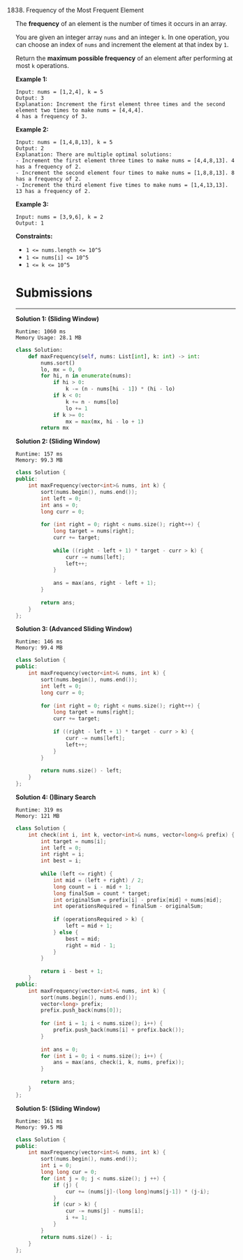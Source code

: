 1838. Frequency of the Most Frequent Element

The **frequency** of an element is the number of times it occurs in an array.

You are given an integer array `nums` and an integer `k`. In one operation, you can choose an index of `nums` and increment the element at that index by `1`.

Return the **maximum possible frequency** of an element after performing at most `k` operations.

 

**Example 1:**
```
Input: nums = [1,2,4], k = 5
Output: 3
Explanation: Increment the first element three times and the second element two times to make nums = [4,4,4].
4 has a frequency of 3.
```

**Example 2:**
```
Input: nums = [1,4,8,13], k = 5
Output: 2
Explanation: There are multiple optimal solutions:
- Increment the first element three times to make nums = [4,4,8,13]. 4 has a frequency of 2.
- Increment the second element four times to make nums = [1,8,8,13]. 8 has a frequency of 2.
- Increment the third element five times to make nums = [1,4,13,13]. 13 has a frequency of 2.
```

**Example 3:**
```
Input: nums = [3,9,6], k = 2
Output: 1
```

**Constraints:**

* `1 <= nums.length <= 10^5`
* `1 <= nums[i] <= 10^5`
* `1 <= k <= 10^5`

# Submissions
---
**Solution 1: (Sliding Window)**
```
Runtime: 1060 ms
Memory Usage: 28.1 MB
```
```python
class Solution:
    def maxFrequency(self, nums: List[int], k: int) -> int:
        nums.sort()
        lo, mx = 0, 0
        for hi, n in enumerate(nums):
            if hi > 0:
                k -= (n - nums[hi - 1]) * (hi - lo)
            if k < 0:
                k += n - nums[lo]     
                lo += 1
            if k >= 0:
                mx = max(mx, hi - lo + 1)
        return mx
```

**Solution 2: (Sliding Window)**
```
Runtime: 157 ms
Memory: 99.3 MB
```
```c++
class Solution {
public:
    int maxFrequency(vector<int>& nums, int k) {
        sort(nums.begin(), nums.end());
        int left = 0;
        int ans = 0;
        long curr = 0;
        
        for (int right = 0; right < nums.size(); right++) {
            long target = nums[right];
            curr += target;
            
            while ((right - left + 1) * target - curr > k) {
                curr -= nums[left];
                left++;
            }
            
            ans = max(ans, right - left + 1);
        }
        
        return ans;
    }
};
```

**Solution 3: (Advanced Sliding Window)**
```
Runtime: 146 ms
Memory: 99.4 MB
```
```c++
class Solution {
public:
    int maxFrequency(vector<int>& nums, int k) {
        sort(nums.begin(), nums.end());
        int left = 0;
        long curr = 0;
        
        for (int right = 0; right < nums.size(); right++) {
            long target = nums[right];
            curr += target;
            
            if ((right - left + 1) * target - curr > k) {
                curr -= nums[left];
                left++;
            }
        }
        
        return nums.size() - left;
    }
};
```

**Solution 4: ()Binary Search**
```
Runtime: 319 ms
Memory: 121 MB
```
```c++
class Solution {
    int check(int i, int k, vector<int>& nums, vector<long>& prefix) {
        int target = nums[i];
        int left = 0;
        int right = i;
        int best = i;
        
        while (left <= right) {
            int mid = (left + right) / 2;
            long count = i - mid + 1;
            long finalSum = count * target;
            int originalSum = prefix[i] - prefix[mid] + nums[mid];
            int operationsRequired = finalSum - originalSum;
            
            if (operationsRequired > k) {
                left = mid + 1;
            } else {
                best = mid;
                right = mid - 1;
            }
        }
        
        return i - best + 1;
    }
public:
    int maxFrequency(vector<int>& nums, int k) {
        sort(nums.begin(), nums.end());
        vector<long> prefix;
        prefix.push_back(nums[0]);
        
        for (int i = 1; i < nums.size(); i++) {
            prefix.push_back(nums[i] + prefix.back());
        }
        
        int ans = 0;
        for (int i = 0; i < nums.size(); i++) {
            ans = max(ans, check(i, k, nums, prefix));
        }
        
        return ans;
    }
};
```

**Solution 5: (Sliding Window)**
```
Runtime: 161 ms
Memory: 99.5 MB
```
```c++
class Solution {
public:
    int maxFrequency(vector<int>& nums, int k) {
        sort(nums.begin(), nums.end());
        int i = 0;
        long long cur = 0;
        for (int j = 0; j < nums.size(); j ++) {
            if (j) {
                cur += (nums[j]-(long long)nums[j-1]) * (j-i);
            }
            if (cur > k) {
                cur -= nums[j] - nums[i];
                i += 1;
            }
        }
        return nums.size() - i;
    }
};
```

